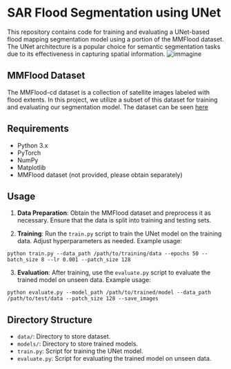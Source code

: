# SAR Flood Segmentation using UNet 

This repository contains code for training and evaluating a UNet-based flood mapping segmentation model using a portion of the MMFlood dataset. The UNet architecture is a popular choice for semantic segmentation tasks due to its effectiveness in capturing spatial information.
![immagine](https://github.com/makovez/flood-mapping-sar/assets/21694707/9dea65ce-41f5-44b1-a1d8-e6e605df9f78)

## MMFlood Dataset
The MMFlood-cd dataset is a collection of satellite images labeled with flood extents. In this project, we utilize a subset of this dataset for training and evaluating our segmentation model.
The dataset can be seen [here](https://github.com/edornd/mmflood/)

## Requirements
- Python 3.x
- PyTorch
- NumPy
- Matplotlib
- MMFlood dataset (not provided, please obtain separately)

## Usage
1. **Data Preparation**: Obtain the MMFlood dataset and preprocess it as necessary. Ensure that the data is split into training and testing sets.

2. **Training**: Run the `train.py` script to train the UNet model on the training data. Adjust hyperparameters as needed. Example usage:

```
python train.py --data_path /path/to/training/data --epochs 50 --batch_size 8 --lr 0.001 --patch_size 128
```

3. **Evaluation**: After training, use the `evaluate.py` script to evaluate the trained model on unseen data. Example usage:

```
python evaluate.py --model_path /path/to/trained/model --data_path /path/to/test/data --patch_size 128 --save_images
```

## Directory Structure
- `data/`: Directory to store dataset.
- `models/`: Directory to store trained models.
- `train.py`: Script for training the UNet model.
- `evaluate.py`: Script for evaluating the trained model on unseen data.
